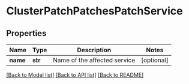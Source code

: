 # ClusterPatchPatchesPatchService

## Properties
Name | Type | Description | Notes
------------ | ------------- | ------------- | -------------
**name** | **str** | Name of the affected service | [optional] 

[[Back to Model list]](../README.md#documentation-for-models) [[Back to API list]](../README.md#documentation-for-api-endpoints) [[Back to README]](../README.md)


